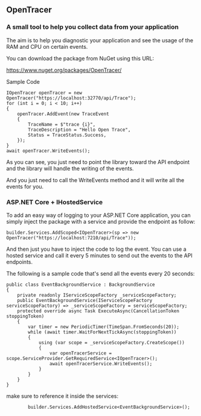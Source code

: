 ﻿## OpenTracer 
### A small tool to help you collect data from your application

The aim is to help you diagnostic your application and see the usage of the RAM and CPU on certain events.

You can download the package from NuGet using this URL:

https://www.nuget.org/packages/OpenTracer/

Sample Code

    IOpenTracer openTracer = new OpenTracer("https://localhost:32770/api/Trace");
    for (int i = 0; i < 10; i++)
    { 
        openTracer.AddEvent(new TraceEvent
        {
            TraceName = $"trace {i}",
            TraceDescription = "Hello Open Trace",
            Status = TraceStatus.Success,
        });
    }
    await openTracer.WriteEvents();

As you can see, you just need to point the library toward the API endpoint and the library will handle the writing of the events.

And you just need to call the WriteEvents method and it will write all the events for you.

### ASP.NET Core + IHostedService

To add an easy way of logging to your ASP.NET Core application, you can simply inject the package with a service and provide the endpoint as follow:

    builder.Services.AddScoped<IOpenTracer>(sp => new OpenTracer("https://localhost:7210/api/Trace"));

And then just you have to inject the code to log the event. You can use a hosted service and call it every 5 minutes to send out the events to the API endpoints.

The following is a sample code that's send all the events every 20 seconds:

    public class EventBackgroundService : BackgroundService
    {
        private readonly IServiceScopeFactory _serviceScopeFactory;
        public EventBackgroundService(IServiceScopeFactory serviceScopeFactory) => _serviceScopeFactory = serviceScopeFactory;
        protected override async Task ExecuteAsync(CancellationToken stoppingToken)
        {
            var timer = new PeriodicTimer(TimeSpan.FromSeconds(20));
            while (await timer.WaitForNextTickAsync(stoppingToken))
            {
                using (var scope = _serviceScopeFactory.CreateScope())
                {
                    var openTracerService = scope.ServiceProvider.GetRequiredService<IOpenTracer>();
                    await openTracerService.WriteEvents();
                }
            }
        }
    }

make sure to reference it inside the services:

            builder.Services.AddHostedService<EventBackgroundService>();